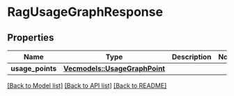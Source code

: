 # RagUsageGraphResponse

## Properties

Name | Type | Description | Notes
------------ | ------------- | ------------- | -------------
**usage_points** | [**Vec<models::UsageGraphPoint>**](UsageGraphPoint.md) |  | 

[[Back to Model list]](../README.md#documentation-for-models) [[Back to API list]](../README.md#documentation-for-api-endpoints) [[Back to README]](../README.md)


